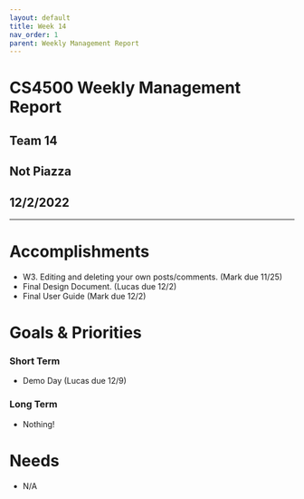 ```yaml
---
layout: default
title: Week 14
nav_order: 1
parent: Weekly Management Report
---
```

# CS4500 Weekly Management Report 
## Team 14
## Not Piazza
## 12/2/2022
***

# Accomplishments
- W3. Editing and deleting your own posts/comments. (Mark due 11/25)
- Final Design Document. (Lucas due 12/2)
- Final User Guide (Mark due 12/2)

# Goals & Priorities
### Short Term
- Demo Day (Lucas due 12/9)


### Long Term
- Nothing!

# Needs
- N/A